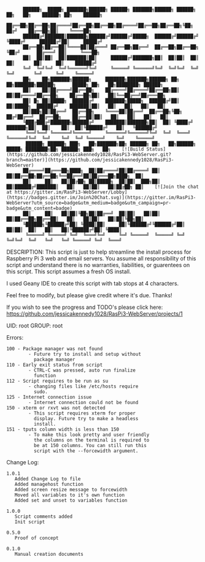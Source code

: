 		  ██████╗  █████╗ ███████╗██████╗ ██████╗ ███████╗██████╗ ██████╗ ██╗   ██╗    ██████╗ ██╗    ██████╗
		  ██╔══██╗██╔══██╗██╔════╝██╔══██╗██╔══██╗██╔════╝██╔══██╗██╔══██╗╚██╗ ██╔╝    ██╔══██╗██║    ╚════██╗
		  ██████╔╝███████║███████╗██████╔╝██████╔╝█████╗  ██████╔╝██████╔╝ ╚████╔╝     ██████╔╝██║     █████╔╝
		  ██╔══██╗██╔══██║╚════██║██╔═══╝ ██╔══██╗██╔══╝  ██╔══██╗██╔══██╗  ╚██╔╝      ██╔═══╝ ██║     ╚═══██╗
		  ██║  ██║██║  ██║███████║██║     ██████╔╝███████╗██║  ██║██║  ██║   ██║       ██║     ██║    ██████╔╝
		  ╚═╝  ╚═╝╚═╝  ╚═╝╚══════╝╚═╝     ╚═════╝ ╚══════╝╚═╝  ╚═╝╚═╝  ╚═╝   ╚═╝       ╚═╝     ╚═╝    ╚═════╝
		  ██╗    ██╗███████╗██████╗     ███████╗███████╗██████╗ ██╗   ██╗███████╗██████╗      █████╗ ██╗   ██╗████████╗ ██████╗
		  ██║    ██║██╔════╝██╔══██╗    ██╔════╝██╔════╝██╔══██╗██║   ██║██╔════╝██╔══██╗    ██╔══██╗██║   ██║╚══██╔══╝██╔═══██╗
		  ██║ █╗ ██║█████╗  ██████╔╝    ███████╗█████╗  ██████╔╝██║   ██║█████╗  ██████╔╝    ███████║██║   ██║   ██║   ██║   ██║
		  ██║███╗██║██╔══╝  ██╔══██╗    ╚════██║██╔══╝  ██╔══██╗╚██╗ ██╔╝██╔══╝  ██╔══██╗    ██╔══██║██║   ██║   ██║   ██║   ██║
		  ╚███╔███╔╝███████╗██████╔╝    ███████║███████╗██║  ██║ ╚████╔╝ ███████╗██║  ██║    ██║  ██║╚██████╔╝   ██║   ╚██████╔╝
		   ╚══╝╚══╝ ╚══════╝╚═════╝     ╚══════╝╚══════╝╚═╝  ╚═╝  ╚═══╝  ╚══════╝╚═╝  ╚═╝    ╚═╝  ╚═╝ ╚═════╝    ╚═╝    ╚═════╝
		   ██████╗ ██████╗ ███╗   ██╗███████╗██╗ ██████╗ ██╗   ██╗██████╗  █████╗ ████████╗██╗ ██████╗ ███╗   ██╗    [![Build Status](https://github.com/jessicakennedy1028/RasPi3-WebServer.git?branch=master)](https://github.com/jessicakennedy1028/RasPi3-WebServer)
		  ██╔════╝██╔═══██╗████╗  ██║██╔════╝██║██╔════╝ ██║   ██║██╔══██╗██╔══██╗╚══██╔══╝██║██╔═══██╗████╗  ██║
		  ██║     ██║   ██║██╔██╗ ██║█████╗  ██║██║  ███╗██║   ██║██████╔╝███████║   ██║   ██║██║   ██║██╔██╗ ██║    [![Join the chat at https://gitter.im/RasPi3-WebServer/Lobby](https://badges.gitter.im/Join%20Chat.svg)](https://gitter.im/RasPi3-WebServer?utm_source=badge&utm_medium=badge&utm_campaign=pr-badge&utm_content=badge)
		  ██║     ██║   ██║██║╚██╗██║██╔══╝  ██║██║   ██║██║   ██║██╔══██╗██╔══██║   ██║   ██║██║   ██║██║╚██╗██║
		  ╚██████╗╚██████╔╝██║ ╚████║██║     ██║╚██████╔╝╚██████╔╝██║  ██║██║  ██║   ██║   ██║╚██████╔╝██║ ╚████║
		   ╚═════╝ ╚═════╝ ╚═╝  ╚═══╝╚═╝     ╚═╝ ╚═════╝  ╚═════╝ ╚═╝  ╚═╝╚═╝  ╚═╝   ╚═╝   ╚═╝ ╚═════╝ ╚═╝  ╚═══╝
 
  DESCRIPTION:
  This script is just to help streamline the install process for Raspberry Pi 3 web and email servers. You assume all responsibility of this script and understand there is no warranties, liabilities, or guarentees on this script. This script assumes a fresh OS install.

  I used Geany IDE to create this script with tab stops at 4 characters.

  Feel free to modify, but please give credit where it's due. Thanks!
  
  If you wish to see the progress and TODO's please click here: https://github.com/jessicakennedy1028/RasPi3-WebServer/projects/1

  UID: root GROUP: root


  Errors:

    100 - Package manager was not found
			- Future try to install and setup without
			  package manager
    110 - Early exit status from script
			- CTRL-C was pressed, auto run finalize
			  function
    112 - Script requires to be run as su
			- changing files like /etc/hosts require
			  sudo.
    125 - Internet connection issue
			- Internet connection could not be found
    150 - xterm or rxvt was not detected
			- This script requires xterm for proper
			  display. Future try to make a headless
			  install.
    151 - tputs column width is less than 150
			- To make this look pretty and user friendly
			  the columns on the terminal is required to
			  be at 150 columns. You can still run this
			  script with the --forcewidth argument.


  Change Log:

    1.0.1
       Added Change Log to file
       Added managehost function
       Added screen resize message to forcewidth
       Moved all variables to it's own function
       Added set and unset to variables function

    1.0.0
       Script comments added
       Init script

    0.5.0
       Proof of concept

    0.1.0
       Manual creation documents
